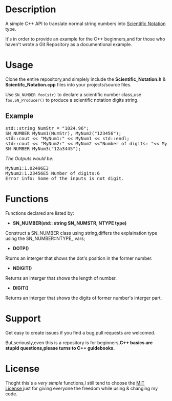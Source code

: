 # Description
A simple C++ API to translate normal string numbers into [Scientific Notation](https://www.wikipedia.org/wiki/Scientific_notation) type.

It's in order to provide an example for the C++ beginners,and for those who haven't wrote a Git Repository as a documentional example.

# Usage

Clone the entire repository,and simplely include the **Scientific_Notation.h** & **Scientifc_Notation.cpp** files into your projects/source files.

Use `SN_NUMBER foo(str)` to declare a scientific number class,use `foo.SN_Producer()` to produce a
scientific notation digits string.

## Example
<pre>
std::string NumStr = "1024.96";
SN_NUMBER MyNum1(NumStr), MyNum2("123456");
std::cout << "MyNum1:" << MyNum1 << std::endl;
std::cout << "MyNum2:" << MyNum2 <<"Number of digits: "<< MyNum2.NDIGIT() << std::endl;
SN_NUMBER MyNum3("12a3445");
</pre>

*The Outputs would be:*
 <pre>
MyNum1:1.02496E3
MyNum2:1.23456E5 Number of digits:6
Error info: Some of the inputs is not digit.
</pre>



# Functions
Functions declared are listed by:
+ **SN_NUMBER(std:: string SN_NUMSTR, NTYPE type)**

Construct a SN_NUMBER class using string,differs the explaination type using the SN_NUMBER::NTYPE_ vars;

+ **DOTP()**

Rturns an interger that shows the dot's position in the former number.

+ **NDIGIT()**

Returns an interger that shows the length of number.

+ **DIGIT()** 

Returns an interger that shows the digits of former number's interger part.
# Support
Get easy to create issues if you find a bug,pull requests are welcomed.

But,seriously,even this is a repository is for beginners,**C++ basics are stupid questions,please turns to C++ guidebooks.**

# License
Thoght this's a *very simple* functions,I still tend to choose the [MIT License](./LICENSE),just for giving everyone the freedom while using & changing my code.

